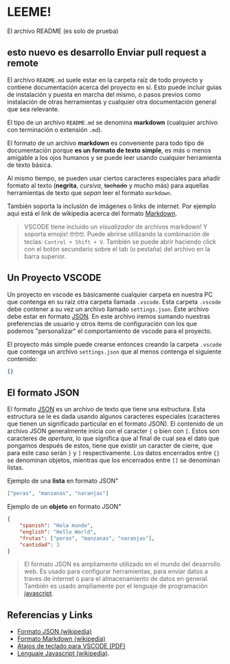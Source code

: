 LEEME!
======

El archivo README (es solo de prueba)

esto nuevo es desarrollo
Enviar pull request a remote
------------------

El archivo `README.md` suele estar en la carpeta raíz de todo proyecto y contiene documentación acerca del proyecto en sí. Esto puede incluir guias de instalación y puesta en marcha del mismo, o pasos previos como instalación de otras herramientas y cualquier otra documentación general que sea relevante.

El tipo de un archivo `README.md` se denomina **markdown** (cualquier archivo con terminación o extensión `.md`).

El formato de un archivo **markdown** es conveniente para todo tipo de documentación porque **es un formato de texto simple**, es más o menos amigable a los ojos humanos y se puede leer usando cualquier herramienta de texto básica.

Al mismo tiempo, se pueden usar ciertos caracteres especiales para añadir formato al texto (**negrita**, *cursiva*, ~~tachado~~ y mucho más) para aquellas herramientas de texto que _sepan_ leer el formato `markdown`.

También soporta la inclusión de imágenes o links de internet. Por ejemplo aquí está el link de wikipedia acerca del formato [Markdown](https://es.wikipedia.org/wiki/Markdown).

> VSCODE tiene incluido un _visualizador_ de archivos markdown! Y soporta emojis! 🤓🤓🤓. Puede abrirse utilizando la combinación de teclas: `Control + Shift + V`. También se puede abrir haciendo click con el botón secundario sobre el tab (o pestaña) del archivo en la barra superior.


Un Proyecto VSCODE
------------------

Un proyecto en vscode es básicamente cualquier carpeta en nuestra PC que contenga en su raíz otra carpeta llamada `.vscode`. Esta carpeta `.vscode` debe contener a su vez un archivo llamado `settings.json`. Este archivo debe estar en formato [JSON](https://es.wikipedia.org/wiki/JSON). En este archivo iremos sumando nuestras preferencias de usuario y otros items de configuración con los que podemos "personalizar" el comportamiento de vscode para el proyecto.


El proyecto más simple puede crearse entonces creando la carpeta `.vscode` que contenga un archivo `settings.json` que al menos contenga el siguiente contenido:

```json
{}
```

El formato JSON
---------------
El formato [JSON](https://es.wikipedia.org/wiki/JSON) es un archivo de texto que tiene una estructura. Esta estructura se le es dada usando algunos caracteres especiales (caracteres que tienen un significado particular en el formato JSON). El contenido de un archivo JSON generalmente inicia con el caracter `{` o bien con `[`. Estos son caracteres de _apertura_, lo que significa que al final de cual sea el dato que pongamos después de estos, tiene que existir un caracter de cierre, que para este caso serán `}` y `]` respectivamente. Los datos encerrados entre `{}` se denominan objetos, mientras que los encerrados entre `[]` se denominan listas.

Ejemplo de una **lista** en formato JSON"
```json
["peras", "manzanas", "naranjas"]
```

Ejemplo de un **objeto** en formato JSON"
```json
{
    "spanish": "Hola mundo",
    "english": "Hello World",
    "frutas": ["peras", "manzanas", "naranjas"],
    "cantidad": 3
}
```

> El formato JSON es ampliamente utilizado en el mundo del desarrollo web. Es usado para configurar herramientas, para enviar datos a traves de internet o para el almacenamiento de datos en general. También es usado ampliamente por el lenguaje de programación [javascript](https://es.wikipedia.org/wiki/JavaScript).

## Referencias y Links

- [Formato JSON (wikipedia)](https://es.wikipedia.org/wiki/JSON)
- [Formato Markdown (wikipedia)](https://es.wikipedia.org/wiki/Markdown)
- [Atajos de teclado para VSCODE (PDF)](https://code.visualstudio.com/shortcuts/keyboard-shortcuts-windows.pdf)
- [Lenguaje Javascript (wikipedia)](https://es.wikipedia.org/wiki/JavaScript).